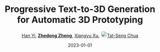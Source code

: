 ---
title: "Progressive Text-to-3D Generation for Automatic 3D Prototyping"
collection: publications
permalink: /publication/Progress2023
date: 2023-01-01
doi: 
keywords: automatic 3d prototyping, 3d prototyping, prototyping, 
venue: 'arXiv:2309.14600'
video: 'https://www.youtube.com/watch?v=LH6-wKg30FQ'
code: 'https://github.com/Texaser/MTN'
author: '<a href="https://zdzheng.xyz/authors/Han-Yi" class="author">Han Yi</a>, <strong><a href="https://zdzheng.xyz/authors/Zhedong-Zheng" class="author">Zhedong Zheng</a></strong>, <a href="https://zdzheng.xyz/authors/Xiangyu-Xu" class="author">Xiangyu Xu</a>, <a href="https://zdzheng.xyz/authors/Tat-Seng-Chua" class="author"> <img src= "https://zdzheng.xyz/coauthors/tat-seng-chua.jpeg" alt="tat-seng-chua" style="border-radius: 50%; height:20px; width:20px">Tat-Seng Chua</a>'
sqlauthor: '{"@type": "Person","name": "Han Yi"}, {"@type": "Person","name": "Zhedong Zheng"}, {"@type": "Person","name": "Xiangyu Xu"}, {"@type": "Person","name": "Tat Seng Chua"}'
citation: ' Han Yi,  Zhedong Zheng,  Xiangyu Xu,  Tat-Seng Chua, &quot;Progressive Text-to-3D Generation for Automatic 3D Prototyping.&quot; arXiv:2309.14600, 2023.'
pub_year: '2023'
bib: >
    @inproceedings{yi2023progressive,<br>author = "Yi, Han and Zheng, Zhedong and Xu, Xiangyu and Chua, Tat-Seng",<br>title = "Progressive Text-to-3D Generation for Automatic 3D Prototyping",<br>booktitle = "arXiv:2309.14600",<br>video = "https://www.youtube.com/watch?v=LH6-wKg30FQ",<br>code = "https://github.com/Texaser/MTN",<br>year = "2023"
    }

---